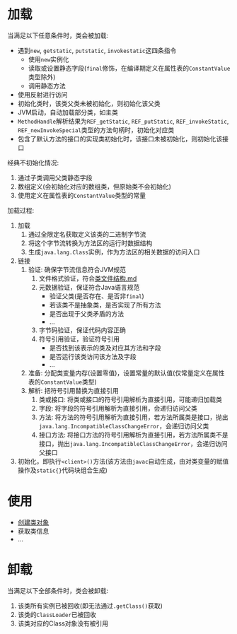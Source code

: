 # 加载
当满足以下任意条件时，类会被加载:
- 遇到`new`, `getstatic`, `putstatic`, `invokestatic`这四条指令
  - 使用`new`实例化
  - 读取或设置静态字段(`final`修饰，在编译期定义在属性表的`ConstantValue`类型除外)
  - 调用静态方法
- 使用反射进行访问
- 初始化类时，该类父类未被初始化，则初始化该父类
- JVM启动，自动加载部分类，如主类
- `MethodHandle`解析结果为`REF_getStatic`, `REF_putStatic`, `REF_invokeStatic`, `REF_newInvokeSpecial`类型的方法句柄时，初始化对应类
- 包含了默认方法的接口的实现类初始化时，该接口未被初始化，则初始化该接口

经典不初始化情况:
1. 通过子类调用父类静态字段
2. 数组定义(会初始化对应的数组类，但原始类不会初始化)
3. 使用定义在属性表的`ConstantValue`类型的常量

加载过程:
1. 加载
   1. 通过全限定名获取定义该类的二进制字节流
   2. 将这个字节流转换为方法区的运行时数据结构
   3. 生成`java.lang.Class`实例，作为方法区的相关数据的访问入口
2. 链接
   1. 验证: 确保字节流信息符合JVM规范
      1. 文件格式验证，符合[类文件结构.md](类文件结构.md)
      2. 元数据验证，保证符合Java语言规范
         - 验证父类(是否存在、是否非`final`)
         - 若该类不是抽象类，是否实现了所有方法
         - 是否出现于父类矛盾的方法
         - ...
      3. 字节码验证，保证代码内容正确
      4. 符号引用验证，验证符号引用 
         - 是否找到该表示的类及对应其方法和字段
         - 是否运行该类访问该方法及字段
         - ...
   2. 准备: 分配类变量内存(设置零值)，设置常量的默认值(仅常量定义在属性表的`ConstantValue`类型)
   3. 解析: 把符号引用替换为直接引用
      1. 类或接口: 将类或接口的符号引用解析为直接引用，可能递归加载类
      2. 字段: 将字段的符号引用解析为直接引用，会递归访问父类
      3. 方法: 将方法的符号引用解析为直接引用，若方法所属类是接口，抛出`java.lang.IncompatibleClassChangeError`，会递归访问父类
      4. 接口方法: 将接口方法的符号引用解析为直接引用，若方法所属类不是接口，抛出`java.lang.IncompatibleClassChangeError`，会递归访问父接口
3. 初始化，即执行`<client>()`方法(该方法由`javac`自动生成，由对类变量的赋值操作及`static{}`代码块组合生成)

# 使用
- [创建类对象](../../base/src/main/java/other/CreateEntry.java)
- 获取类信息
- ...

# 卸载
当满足以下全部条件时，类会被卸载:
1. 该类所有实例已被回收(即无法通过`.getClass()`获取)
2. 该类的`ClassLoader`已被回收
3. 该类对应的Class对象没有被引用